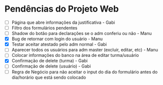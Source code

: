 # Pendências do Projeto Web

- [ ]  Página que abre informações da justificativa - Gabi
- [ ]  Filtro dos formulários pendentes
- [ ]  Shadow do botão para declarações se o adm conferiu ou não - Manu
- [X]  Bug de retornar com login do usuário - Manu
- [X]  Testar aceitar atestado pelo adm normal - Gabi
- [ ]  Aparecer todos os usuários para adm master (excluir, editar, etc) - Manu
- [ ]  Colocar informações do banco na área de editar turma/usuário
- [X]  Confirmação de delete (turma) - Gabi 
- [ ]  Confirmação de delete (usuário) - Gabi
- [ ]  Regra de Negócio para não aceitar o input do dia do formulário antes do dia/horário que está sendo colocado
